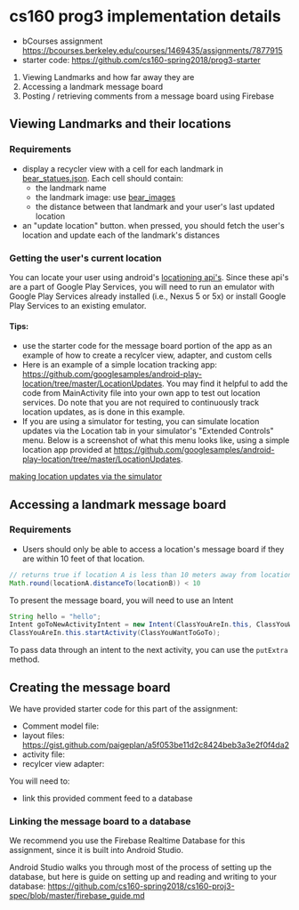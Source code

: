 # cs160 prog3 implementation details

- bCourses assignment https://bcourses.berkeley.edu/courses/1469435/assignments/7877915
- starter code: https://github.com/cs160-spring2018/prog3-starter

1. Viewing Landmarks and how far away they are
2. Accessing a landmark message board
3. Posting / retrieving comments from a message board using Firebase

## Viewing Landmarks and their locations
### Requirements
- display a recycler view with a cell for each landmark in [bear_statues.json](https://github.com/cs160-spring2018/cs160-proj3-spec/blob/master/bear_statue_data/bear_statues.json). Each cell should contain:
   - the landmark name 
   - the landmark image: use [bear_images](https://github.com/cs160-spring2018/cs160-proj3-spec/tree/master/bear_statue_data/bear_images)
   - the distance between that landmark and your user's last updated location
- an "update location" button. when pressed, you should fetch the user's location and update each of the landmark's distances

### Getting the user's current location 
You can locate your user using android's [locationing api's](https://developer.android.com/training/location/index.html). Since these api's are a part of Google Play Services, you will need to run an emulator with Google Play Services already installed (i.e., Nexus 5 or 5x) or install Google Play Services to an existing emulator. 

#### Tips:
- use the starter code for the message board portion of the app as an example of how to create a recylcer view, adapter, and custom cells
- Here is an example of a simple location tracking app: https://github.com/googlesamples/android-play-location/tree/master/LocationUpdates. You may find it helpful to add the code from MainActivity file into your own app to test out location services. Do note that you are not required to continuously track location updates, as is done in this example.
- If you are using a simulator for testing, you can simulate location updates via the Location tab in your simulator's "Extended Controls" menu. Below is a screenshot of what this menu looks like, using a simple location app provided at https://github.com/googlesamples/android-play-location/tree/master/LocationUpdates. 

[making location updates via the simulator](img/tracking_location.png)

## Accessing a landmark message board
### Requirements
- Users should only be able to access a location's message board if they are within 10 feet of that location.

```java
// returns true if location A is less than 10 meters away from location B
Math.round(locationA.distanceTo(locationB)) < 10
```
To present the message board, you will need to use an Intent

```java
String hello = "hello";
Intent goToNewActivityIntent = new Intent(ClassYouAreIn.this, ClassYouWantToGoTo.class);
ClassYouAreIn.this.startActivity(ClassYouWantToGoTo);
```

To pass data through an intent to the next activity, you can use the `putExtra` method.

## Creating the message board

We have provided starter code for this part of the assignment:
- Comment model file: 
- layout files: https://gist.github.com/paigeplan/a5f053be11d2c8424beb3a3e2f0f4da2
- activity file:
- recylcer view adapter: 

You will need to:
- link this provided comment feed to a database

### Linking the message board to a database
We recommend you use the Firebase Realtime Database for this assignment, since it is built into Android Studio.

Android Studio walks you through most of the process of setting up the database, but here is guide on setting up and reading and writing to your database: https://github.com/cs160-spring2018/cs160-proj3-spec/blob/master/firebase_guide.md


